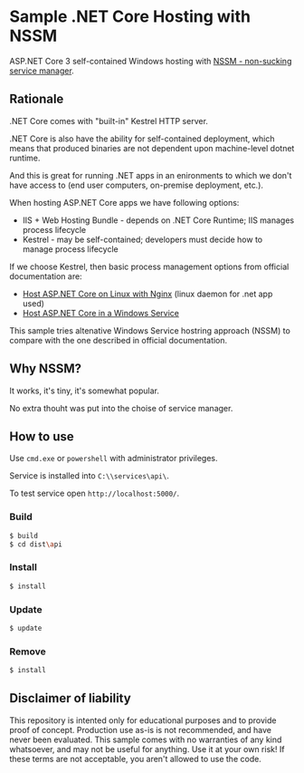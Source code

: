 # Sample .NET Core Hosting with NSSM

ASP.NET Core 3 self-contained Windows hosting with [NSSM - non-sucking service manager](https://nssm.cc/).

## Rationale

.NET Core comes with "built-in" Kestrel HTTP server.

.NET Core is also have the ability for self-contained deployment,
which means that produced binaries are not dependent upon machine-level dotnet runtime.

And this is great for running .NET apps in an enironments 
to which we don't have access to (end user computers, on-premise deployment, etc.).

When hosting ASP.NET Core apps we have following options:
* IIS + Web Hosting Bundle - depends on .NET Core Runtime; IIS manages process lifecycle
* Kestrel - may be self-contained; developers must decide how to manage process lifecycle

If we choose Kestrel, then basic process management options from official documentation are:
* [Host ASP.NET Core on Linux with Nginx](https://docs.microsoft.com/en-us/aspnet/core/host-and-deploy/linux-nginx) (linux daemon for .net app used)
* [Host ASP.NET Core in a Windows Service](https://docs.microsoft.com/en-us/aspnet/core/host-and-deploy/windows-service)

This sample tries altenative Windows Service hostring approach (NSSM)
to compare with the one described in official documentation.

## Why NSSM?

It works, it's tiny, it's somewhat popular.

No extra thouht was put into the choise of service manager.

## How to use

Use `cmd.exe` or `powershell` with administrator privileges.

Service is installed into `C:\\services\api\`.

To test service open `http://localhost:5000/`.

### Build

```bash
$ build
$ cd dist\api
```

### Install

```bash
$ install
```

### Update

```bash
$ update
```

### Remove

```bash
$ install
```

## Disclaimer of liability

This repository is intented only for educational purposes and to provide proof of concept.
Production use as-is is not recommended, and have never been evaluated.
This sample comes with no warranties of any kind whatsoever,
and may not be useful for anything.  Use it at your own risk!
If these terms are not acceptable, you aren't allowed to use the code.